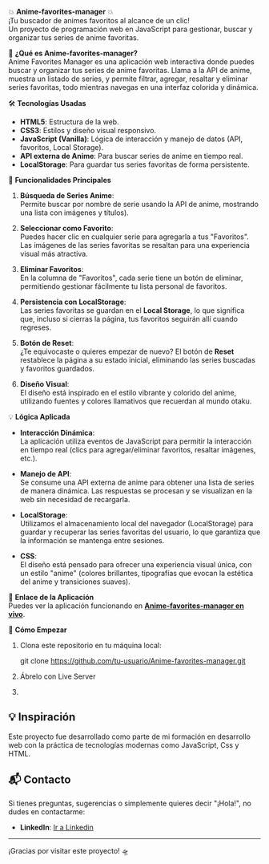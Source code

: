 💥 **Anime-favorites-manager** 💥  
¡Tu buscador de animes favoritos al alcance de un clic!  
Un proyecto de programación web en JavaScript para gestionar, buscar y organizar tus series de anime favoritas.

🚀 **¿Qué es Anime-favorites-manager?**  
Anime Favorites Manager es una aplicación web interactiva donde puedes buscar y organizar tus series de anime favoritas. 
Llama a la API de anime, muestra un listado de series, y permite filtrar, agregar, resaltar y eliminar series favoritas, todo mientras navegas en una interfaz colorida y dinámica.

🛠 **Tecnologías Usadas**
- **HTML5**: Estructura de la web.
- **CSS3**: Estilos y diseño visual responsivo.
- **JavaScript (Vanilla)**: Lógica de interacción y manejo de datos (API, favoritos, Local Storage).
- **API externa de Anime**: Para buscar series de anime en tiempo real.
- **LocalStorage**: Para guardar tus series favoritas de forma persistente.
  
🔧 **Funcionalidades Principales**
1. **Búsqueda de Series Anime**:  
   Permite buscar por nombre de serie usando la API de anime, mostrando una lista con imágenes y títulos).
   
2. **Seleccionar como Favorito**:  
   Puedes hacer clic en cualquier serie para agregarla a tus "Favoritos". Las imágenes de las series favoritas se resaltan para una experiencia visual más atractiva.

3. **Eliminar Favoritos**:  
   En la columna de "Favoritos", cada serie tiene un botón de eliminar, permitiendo gestionar fácilmente tu lista personal de favoritos.

4. **Persistencia con LocalStorage**:  
   Las series favoritas se guardan en el **Local Storage**, lo que significa que, incluso si cierras la página, tus favoritos seguirán allí cuando regreses.

5. **Botón de Reset**:  
   ¿Te equivocaste o quieres empezar de nuevo? El botón de **Reset** restablece la página a su estado inicial, eliminando las series buscadas y favoritos guardados.

6. **Diseño Visual**:  
   El diseño está inspirado en el estilo vibrante y colorido del anime, utilizando fuentes y colores llamativos que recuerdan al mundo otaku.

💡 **Lógica Aplicada**
- **Interacción Dinámica**:  
   La aplicación utiliza eventos de JavaScript para permitir la interacción en tiempo real (clics para agregar/eliminar favoritos, resaltar imágenes, etc.).
   
- **Manejo de API**:  
   Se consume una API externa de anime para obtener una lista de series de manera dinámica. Las respuestas se procesan y se visualizan en la web sin necesidad de recargarla.

- **LocalStorage**:  
   Utilizamos el almacenamiento local del navegador (LocalStorage) para guardar y recuperar las series favoritas del usuario, lo que garantiza que la información se mantenga entre sesiones.

- **CSS**:  
   El diseño está pensado para ofrecer una experiencia visual única, con un estilo "anime" (colores brillantes, tipografías que evocan la estética del anime y transiciones suaves).

🔗 **Enlace de la Aplicación**  
Puedes ver la aplicación funcionando en [**Anime-favorites-manager en vivo**](https://lauramartinezperez.github.io/Anime-favorites-manager/).

 📝 **Cómo Empezar**
1. Clona este repositorio en tu máquina local:

   git clone https://github.com/tu-usuario/Anime-favorites-manager.git
   
2. Ábrelo con Live Server
3. 
## 💡 Inspiración

Este proyecto fue desarrollado como parte de mi formación en desarrollo web con la práctica de tecnologías modernas como JavaScript, Css y HTML.

## 📬 Contacto

Si tienes preguntas, sugerencias o simplemente quieres decir "¡Hola!", no dudes en contactarme:

- **LinkedIn**: [Ir a Linkedin](https://www.linkedin.com/in/laura-martinez-perez-a5aa78299)

---

¡Gracias por visitar este proyecto! 🛸
